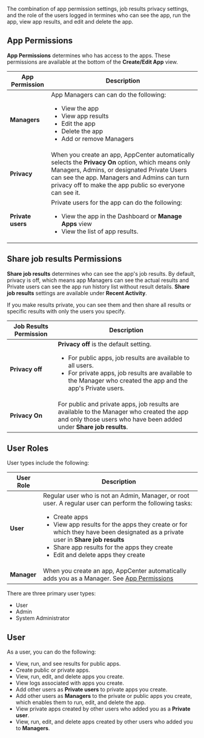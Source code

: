 The combination of app permission settings, job results privacy settings, and the role of the users logged in termines who can see the app, run the app, view app results, and edit and delete the app.

## App Permissions

**App Permissions** determines who has access to the apps. These permissions are available at the bottom of the **Create/Edit App** view.

| App Permission| Description |
| ------------- | ------------- |
| **Managers**  | App Managers can can do the following: <ul><li>View the app</li><li>View app results</li><li>Edit the app</li><li>Delete the app</li><li>Add or remove Managers</li></ul>|
| **Privacy**  | When you create an app, AppCenter automatically selects the **Privacy On** option, which means only Managers, Admins, or designated Private Users can see the app. Managers and Admins can turn privacy off to make the app public so everyone can see it. |
| **Private users** | Private users for the app can do the following: <ul><li>View the app in the Dashboard or **Manage Apps** view</li><li>View the list of app results.</li></ul>|

## Share job results Permissions

**Share job results** determines who can see the app's job results. By default, privacy is off, which means app Managers can see the actual results and Private users can see the app run history list without result details. **Share job results** settings are available under **Recent Activity**.

If you make results private, you can see them and then share all results or specific results with only the users you specify.  

| Job Results Permission| Description |
| ------------- | ------------- |
| **Privacy off**  | **Privacy off** is the default setting. <ul><li>For public apps, job results are available to all users.</li><li> For private apps, job results are available to the Manager who created the app and the app's Private users.</li></ul> |
| **Privacy On**  | For public and private apps, job results are available to the Manager who created the app and only those users who have been added under **Share job results**. |

## User Roles

User types include the following:

| User  Role| Description |
| ------------- | ------------- |
| **User** | Regular user who is not an Admin, Manager, or root user. A regular user can perform the following tasks:<ul><li>Create apps</li><li>View app results for the apps they create or for which they have been designated as a private user in **Share job results**</li><li>Share app results for the apps they create</li><li>Edit and delete apps they create</li>
| **Manager**  | When you create an app, AppCenter automatically adds you as a Manager. See [App Permissions](#app-permissions)

There are three primary user types:

* User
* Admin
* System Administrator

## User

As a user, you can do the following:
* View, run, and see results for public apps.
* Create public or private apps.
* View, run, edit, and delete apps you create. 
* View logs associated with apps you create. 
* Add other users as **Private users** to private apps you create.
* Add other users as **Managers** to the private or public apps you create, which enables them to run, edit, and delete the app.
* View private apps created by other users who added you as a **Private user**.
* View, run, edit, and delete apps created by other users who added you to **Managers**.
